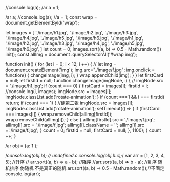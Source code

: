 //console.log(a);
/ar a = 1;

/ar a;
//console.log(a);
//a = 1;
const wrap = document.getElementById('wrap');

let images = [
    './image/h1.jpg',
    './image/h2.jpg',
    './image/h3.jpg',
    './image/h4.jpg',
    './image/h5.jpg',
    './image/h6.jpg',
    './image/h1.jpg',
    './image/h2.jpg',
    './image/h3.jpg',
    './image/h4.jpg',
    './image/h5.jpg',
    './image/h6.jpg',
  ]
let count = 0;
images.sort((a, b) => 0.5 - Math.random())
init();
const allImg = document
.querySelectorAll('#wrap img');

function init() {
    for (let i = 0; i < 12; i ++) {
        //<img src="" class="" id=""/>
        let img = document.createElement('img');
        img.src="./image/f.jpg";
        img.onclick = function() {
            changeImage(img, i);
        }
        wrap.appendChild(img);
    }
}
    let firstCard = null;
    let firstId = null;
    function changeImage(imgNode, i) {
      // imgNode.src = './image/h1.jpg';
      if (count === 0) {
        firstCard = images[i];
        firstId = i;
      //console.log(i, images);
        imgNode.src = images[i];
        imgNode.classList.add('rotate-animation');
      }
      if (count ===1 && i === firstId) return;
      if (count === 1) {
          //翻第二张
          imgNode.src = images[i];
          imgNode.classList.add('rotate-animation');
          setTimeout(() => {
          if (firstCard === images[i]) {
              wrap.removeChild(allImg[firstId]);
              wrap.removeChild(allImg[i]);
          } else {
              allImg[firstId].src = './image/f.jpg';
              allImg[i].src = './image/f.jpg';
              allImg[i].className = '';
              allImg[i].src ='./image/f.jpg';
          }
          count = 0;
          firstId = null;
          firstCard = null;
        }, 1100);
      }
      count ++;
    }


/ar obj = {a: 1 };

/*console.log(obj.b);
// undefined.c
console.log(obj.b.c);*/
var arr = [1, 2, 3, 4, 5];
//升序
// arr.sort((a, b) => a - b);
//降序
//arr.sort((a, b) => b - a);
//乱序 随机排序 伪随机 不是真正的随机
arr.sort((a, b) => 0.5 - Math.random());//不固定
console.log(arr);